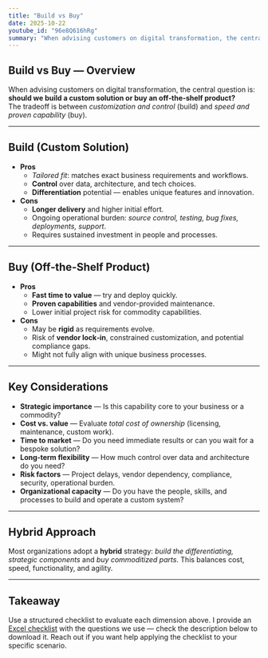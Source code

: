 ```yaml
---
title: "Build vs Buy"
date: 2025-10-22
youtube_id: "96e8Q616hRg"
summary: "When advising customers on digital transformation, the central question is: **should we build a custom solution or buy an off‑the‑shelf product?**  <br> The tradeoff is between *customization and control* (build) and *speed and proven capability* (buy)."
---
```


## Build vs Buy — Overview

When advising customers on digital transformation, the central question is: **should we build a custom solution or buy an off‑the‑shelf product?**  
The tradeoff is between *customization and control* (build) and *speed and proven capability* (buy).

---

## Build (Custom Solution)
- **Pros**
    - *Tailored fit*: matches exact business requirements and workflows.
    - **Control** over data, architecture, and tech choices.
    - **Differentiation** potential — enables unique features and innovation.
- **Cons**
    - **Longer delivery** and higher initial effort.
    - Ongoing operational burden: *source control, testing, bug fixes, deployments, support*.
    - Requires sustained investment in people and processes.

---

## Buy (Off‑the‑Shelf Product)
- **Pros**
    - **Fast time to value** — try and deploy quickly.
    - **Proven capabilities** and vendor-provided maintenance.
    - Lower initial project risk for commodity capabilities.
- **Cons**
    - May be **rigid** as requirements evolve.
    - Risk of **vendor lock‑in**, constrained customization, and potential compliance gaps.
    - Might not fully align with unique business processes.

---

## Key Considerations
- **Strategic importance** — Is this capability core to your business or a commodity?
- **Cost vs. value** — Evaluate *total cost of ownership* (licensing, maintenance, custom work).
- **Time to market** — Do you need immediate results or can you wait for a bespoke solution?
- **Long‑term flexibility** — How much control over data and architecture do you need?
- **Risk factors** — Project delays, vendor dependency, compliance, security, operational burden.
- **Organizational capacity** — Do you have the people, skills, and processes to build and operate a custom system?

---

## Hybrid Approach
Most organizations adopt a **hybrid** strategy: *build the differentiating, strategic components* and *buy commoditized parts*. This balances cost, speed, functionality, and agility.

---

## Takeaway
Use a structured checklist to evaluate each dimension above. I provide an <a href="https://docs.google.com/spreadsheets/d/19fAW-0sDqdky_EUKGTvvgnxoN43O9_YN/edit?usp=sharing&ouid=114097697284288872054&rtpof=true&sd=true" target="_blank" rel="noopener noreferrer">Excel checklist</a> with the questions we use — check the description below to download it. Reach out if you want help applying the checklist to your specific scenario.
